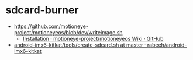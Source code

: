 sdcard-burner
=============
- https://github.com/motioneye-project/motioneyeos/blob/dev/writeimage.sh
  - [Installation · motioneye-project/motioneyeos Wiki · GitHub](https://github.com/motioneye-project/motioneyeos/wiki/Installation)
- [android-imx6-kitkat/tools/create-sdcard.sh at master · rabeeh/android-imx6-kitkat](https://github.com/rabeeh/android-imx6-kitkat/blob/master/tools/create-sdcard.sh)
